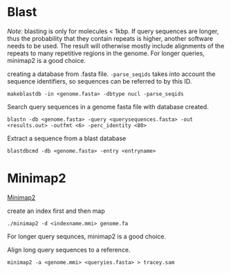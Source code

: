 # Blast
*Note:* blasting is only for molecules < 1kbp. If query sequences are longer, thus the probability that they contain repeats is higher, another software needs to be used. The result will otherwise mostly include alignments of the repeats to many repetitive regions in the genome. For longer queries, minimap2 is a good choice.

creating a database from .fasta file. `-parse_seqids` takes into account the sequence identifiers, so sequences can be
referred to by this ID.
```
makeblastdb -in <genome.fasta> -dbtype nucl -parse_seqids
```
Search query sequences in a genome fasta file with database created.
```
blastn -db <genome.fasta> -query <querysequences.fasta> -out <results.out> -outfmt <6> -perc_identity <80>
```
Extract a sequence from a blast database
```
blastdbcmd -db <genome.fasta> -entry <entryname>
```
# Minimap2
[Minimap2](https://github.com/lh3/minimap2)

create an index first and then map
```
./minimap2 -d <indexname.mmi> genome.fa
```
For longer query sequnces, minimap2 is a good choice.

Align long query sequences to a reference.
```
minimap2 -a <genome.mmi> <queryies.fasta> > tracey.sam
```
